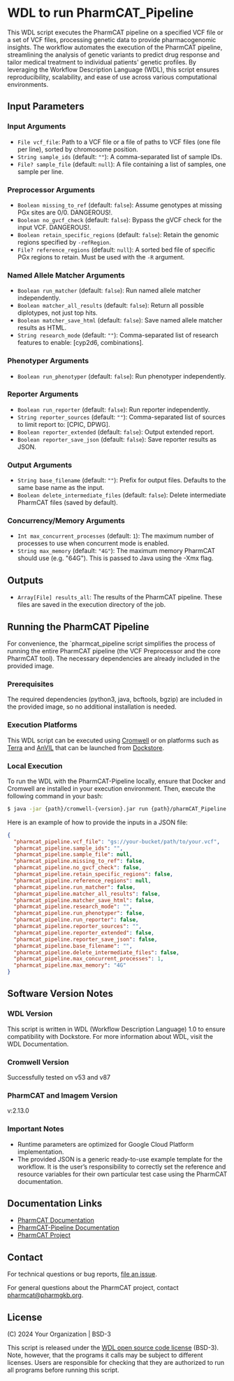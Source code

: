 # WDL to run PharmCAT_Pipeline

This WDL script executes the PharmCAT pipeline on a specified VCF file or a set of VCF files, processing genetic data to provide pharmacogenomic insights. The workflow automates the execution of the PharmCAT pipeline, streamlining the analysis of genetic variants to predict drug response and tailor medical treatment to individual patients' genetic profiles. By leveraging the Workflow Description Language (WDL), this script ensures reproducibility, scalability, and ease of use across various computational environments.


## Input Parameters

### Input Arguments
- `File vcf_file`: Path to a VCF file or a file of paths to VCF files (one file per line), sorted by chromosome position.
- `String sample_ids` (default: `""`): A comma-separated list of sample IDs.
- `File? sample_file` (default: `null`): A file containing a list of samples, one sample per line.

### Preprocessor Arguments
- `Boolean missing_to_ref` (default: `false`): Assume genotypes at missing PGx sites are 0/0. DANGEROUS!.
- `Boolean no_gvcf_check` (default: `false`): Bypass the gVCF check for the input VCF. DANGEROUS!.
- `Boolean retain_specific_regions` (default: `false`): Retain the genomic regions specified by `-refRegion`.
- `File? reference_regions` (default: `null`): A sorted bed file of specific PGx regions to retain. Must be used with the `-R` argument.

### Named Allele Matcher Arguments
- `Boolean run_matcher` (default: `false`): Run named allele matcher independently.
- `Boolean matcher_all_results` (default: `false`): Return all possible diplotypes, not just top hits.
- `Boolean matcher_save_html` (default: `false`): Save named allele matcher results as HTML.
- `String research_mode` (default: `""`): Comma-separated list of research features to enable: [cyp2d6, combinations].

### Phenotyper Arguments
- `Boolean run_phenotyper` (default: `false`): Run phenotyper independently.

### Reporter Arguments
- `Boolean run_reporter` (default: `false`): Run reporter independently.
- `String reporter_sources` (default: `""`): Comma-separated list of sources to limit report to: [CPIC, DPWG].
- `Boolean reporter_extended` (default: `false`): Output extended report.
- `Boolean reporter_save_json` (default: `false`): Save reporter results as JSON.

### Output Arguments
- `String base_filename` (default: `""`): Prefix for output files. Defaults to the same base name as the input.
- `Boolean delete_intermediate_files` (default: `false`): Delete intermediate PharmCAT files (saved by default).

### Concurrency/Memory Arguments
- `Int max_concurrent_processes` (default: `1`): The maximum number of processes to use when concurrent mode is enabled.
- `String max_memory` (default: `"4G"`): The maximum memory PharmCAT should use (e.g. "64G"). This is passed to Java using the -Xmx flag.

## Outputs
- `Array[File] results_all`: The results of the PharmCAT pipeline. These files are saved in the execution directory of the job.

## Running the PharmCAT Pipeline
For convenience, the `pharmcat_pipeline script simplifies the process of running the entire PharmCAT pipeline (the VCF Preprocessor and the core PharmCAT tool). The necessary dependencies are already included in the provided image.

### Prerequisites
The required dependencies (python3, java, bcftools, bgzip) are included in the provided image, so no additional installation is needed.

### Execution Platforms
This WDL script can be executed using [Cromwell](https://github.com/broadinstitute/cromwell) or on platforms such as [Terra](https://support.terra.bio/hc/en-us) and [AnVIL](https://anvil.terra.bio/#) that can be launched from [Dockstore](https://dockstore.org/workflows/github.com/AndreRico/PharmCAT_Dockstore/PharmCAT-Pipeline:main?tab=info).

### Local Execution
To run the WDL with the PharmCAT-Pipeline locally, ensure that Docker and Cromwell are installed in your execution environment. Then, execute the following command in your bash:

```sh
$ java -jar {path}/cromwell-{version}.jar run {path}/pharmCAT_Pipeline.wdl -i {path}/inputs.json
```

Here is an example of how to provide the inputs in a JSON file:

```json
{
  "pharmcat_pipeline.vcf_file": "gs://your-bucket/path/to/your.vcf",
  "pharmcat_pipeline.sample_ids": "",
  "pharmcat_pipeline.sample_file": null,
  "pharmcat_pipeline.missing_to_ref": false,
  "pharmcat_pipeline.no_gvcf_check": false,
  "pharmcat_pipeline.retain_specific_regions": false,
  "pharmcat_pipeline.reference_regions": null,
  "pharmcat_pipeline.run_matcher": false,
  "pharmcat_pipeline.matcher_all_results": false,
  "pharmcat_pipeline.matcher_save_html": false,
  "pharmcat_pipeline.research_mode": "",
  "pharmcat_pipeline.run_phenotyper": false,
  "pharmcat_pipeline.run_reporter": false,
  "pharmcat_pipeline.reporter_sources": "",
  "pharmcat_pipeline.reporter_extended": false,
  "pharmcat_pipeline.reporter_save_json": false,
  "pharmcat_pipeline.base_filename": "",
  "pharmcat_pipeline.delete_intermediate_files": false,
  "pharmcat_pipeline.max_concurrent_processes": 1,
  "pharmcat_pipeline.max_memory": "4G"
}
```


## Software Version Notes

### WDL Version
This script is written in WDL (Workflow Description Language) 1.0 to ensure compatibility with Dockstore. For more information about WDL, visit the WDL Documentation.

### Cromwell Version
Successfully tested on v53 and v87

### PharmCAT and Imagem Version
v:2.13.0

### Important Notes
- Runtime parameters are optimized for Google Cloud Platform implementation.
- The provided JSON is a generic ready-to-use example template for the workflow. It is the user’s responsibility to correctly set the reference and resource variables for their own particular test case using the PharmCAT documentation.


## Documentation Links
- [PharmCAT Documentation](https://pharmcat.org/)
- [PharmCAT-Pipeline Documentation](https://pharmcat.org/using/Running-PharmCAT-Pipeline/)
- [PharmCAT Project](https://github.com/PharmGKB/PharmCAT)

## Contact
For technical questions or bug reports, [file an issue](https://github.com/PharmGKB/PharmCAT/issues).

For general questions about the PharmCAT project, contact [pharmcat@pharmgkb.org](mailto:pharmcat@pharmgkb.org).


## License
(C) 2024 Your Organization | BSD-3

This script is released under the [WDL open source code license](https://github.com/openwdl/wdl/blob/master/LICENSE) (BSD-3). Note, however, that the programs it calls may be subject to different licenses. Users are responsible for checking that they are authorized to run all programs before running this script.